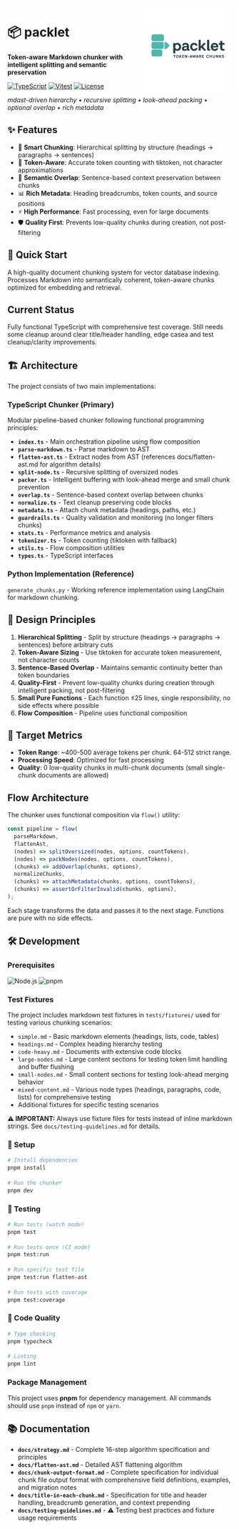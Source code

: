 <img src="logo-small.png" align="right" width="200" alt="packlet logo">

# 📦 packlet

**Token-aware Markdown chunker with intelligent splitting and semantic preservation**

[![TypeScript](https://img.shields.io/badge/TypeScript-007ACC?style=flat-square&logo=typescript&logoColor=white)](https://www.typescriptlang.org/)
[![Vitest](https://img.shields.io/badge/Vitest-6E9F18?style=flat-square&logo=vitest&logoColor=white)](https://vitest.dev/)
[![License](https://img.shields.io/badge/license-MIT-blue?style=flat-square)](LICENSE)

*mdast-driven hierarchy • recursive splitting • look-ahead packing • optional overlap • rich metadata*

## ✨ Features

- 🎯 **Smart Chunking**: Hierarchical splitting by structure (headings → paragraphs → sentences)
- 🔢 **Token-Aware**: Accurate token counting with tiktoken, not character approximations
- 🔗 **Semantic Overlap**: Sentence-based context preservation between chunks
- 📊 **Rich Metadata**: Heading breadcrumbs, token counts, and source positions
- ⚡ **High Performance**: Fast processing, even for large documents
- 🛡️ **Quality First**: Prevents low-quality chunks during creation, not post-filtering

## 🚀 Quick Start

A high-quality document chunking system for vector database indexing. Processes Markdown into semantically coherent, token-aware chunks optimized for embedding and retrieval.

## Current Status
Fully functional TypeScript with comprehensive test coverage. Still needs some cleanup around clear title/header handling, edge casea and test cleanup/clarity improvements.

## 🏗️ Architecture

The project consists of two main implementations:

### TypeScript Chunker (Primary)
Modular pipeline-based chunker following functional programming principles:

- **`index.ts`** - Main orchestration pipeline using flow composition
- **`parse-markdown.ts`** - Parse markdown to AST
- **`flatten-ast.ts`** - Extract nodes from AST (references docs/flatten-ast.md for algorithm details)
- **`split-node.ts`** - Recursive splitting of oversized nodes
- **`packer.ts`** - Intelligent buffering with look-ahead merge and small chunk prevention
- **`overlap.ts`** - Sentence-based context overlap between chunks
- **`normalize.ts`** - Text cleanup preserving code blocks
- **`metadata.ts`** - Attach chunk metadata (headings, paths, etc.)
- **`guardrails.ts`** - Quality validation and monitoring (no longer filters chunks)
- **`stats.ts`** - Performance metrics and analysis
- **`tokenizer.ts`** - Token counting (tiktoken with fallback)
- **`utils.ts`** - Flow composition utilities
- **`types.ts`** - TypeScript interfaces

### Python Implementation (Reference)
`generate_chunks.py` - Working reference implementation using LangChain for markdown chunking.

## 🎨 Design Principles

1. **Hierarchical Splitting** - Split by structure (headings → paragraphs → sentences) before arbitrary cuts
2. **Token-Aware Sizing** - Use tiktoken for accurate token measurement, not character counts
3. **Sentence-Based Overlap** - Maintains semantic continuity better than token boundaries
4. **Quality-First** - Prevent low-quality chunks during creation through intelligent packing, not post-filtering
5. **Small Pure Functions** - Each function ≤25 lines, single responsibility, no side effects where possible
6. **Flow Composition** - Pipeline uses functional composition

## 🎯 Target Metrics

- **Token Range**: ~400-500 average tokens per chunk. 64-512 strict range.
- **Processing Speed**: Optimized for fast processing
- **Quality**: 0 low-quality chunks in multi-chunk documents (small single-chunk documents are allowed)

## Flow Architecture

The chunker uses functional composition via `flow()` utility:
```typescript
const pipeline = flow(
  parseMarkdown,
  flattenAst,
  (nodes) => splitOversized(nodes, options, countTokens),
  (nodes) => packNodes(nodes, options, countTokens),
  (chunks) => addOverlap(chunks, options),
  normalizeChunks,
  (chunks) => attachMetadata(chunks, options, countTokens),
  (chunks) => assertOrFilterInvalid(chunks, options),
);
```

Each stage transforms the data and passes it to the next stage. Functions are pure with no side effects.

## 🛠️ Development

### Prerequisites
![Node.js](https://img.shields.io/badge/Node.js-18+-339933?style=flat-square&logo=node.js&logoColor=white)
![pnpm](https://img.shields.io/badge/pnpm-8+-F69220?style=flat-square&logo=pnpm&logoColor=white)

### Test Fixtures
The project includes markdown test fixtures in `tests/fixtures/` used for testing various chunking scenarios:
- `simple.md` - Basic markdown elements (headings, lists, code, tables)
- `headings.md` - Complex heading hierarchy testing
- `code-heavy.md` - Documents with extensive code blocks
- `large-nodes.md` - Large content sections for testing token limit handling and buffer flushing
- `small-nodes.md` - Small content sections for testing look-ahead merging behavior
- `mixed-content.md` - Various node types (headings, paragraphs, code, lists) for comprehensive testing
- Additional fixtures for specific testing scenarios

**⚠️ IMPORTANT:** Always use fixture files for tests instead of inline markdown strings. See `docs/testing-guidelines.md` for details.

### 🚀 Setup

```bash
# Install dependencies
pnpm install

# Run the chunker
pnpm dev
```

### 🧪 Testing

```bash
# Run tests (watch mode)
pnpm test

# Run tests once (CI mode)
pnpm test:run

# Run specific test file
pnpm test:run flatten-ast

# Run tests with coverage
pnpm test:coverage
```

### 🔧 Code Quality

```bash
# Type checking
pnpm typecheck

# Linting
pnpm lint
```

### Package Management
This project uses **pnpm** for dependency management. All commands should use `pnpm` instead of `npm` or `yarn`.

## 📚 Documentation

- **`docs/strategy.md`** - Complete 16-step algorithm specification and principles
- **`docs/flatten-ast.md`** - Detailed AST flattening algorithm
- **`docs/chunk-output-format.md`** - Complete specification for individual chunk file output format with comprehensive field definitions, examples, and migration notes
- **`docs/title-in-each-chunk.md`** - Specification for title and header handling, breadcrumb generation, and context prepending
- **`docs/testing-guidelines.md`** - ⚠️ Testing best practices and fixture usage requirements
